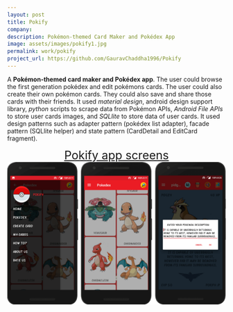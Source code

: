 ```yaml
---
layout: post
title: Pokify
company:
description: Pokémon-themed Card Maker and Pokédex App 
image: assets/images/pokify1.jpg
permalink: work/pokify
project_url: https://github.com/GauravChaddha1996/Pokify
---
```

A **Pokémon-themed card maker and Pokédex app**. The user could browse the first generation pokédex and edit 
pokémons cards. The user could also create their own pokémon cards. They could also save and share those cards with
their friends. It used *material design*, android design support library, *python* scripts to scrape data from Pokémon 
APIs, *Android File APIs* to store user cards images, and *SQLlite* to store data of user cards. It used design patterns such as 
adapter pattern (pokédex list adapter), facade pattern (SQLlite helper) and state pattern (CardDetail and EditCard fragment). 
<center> <span  style="font-size:20pt; text-decoration:underline" align="middle"> Pokify app screens </span> </center>
<center> <span align="middle" class="image"><img src="/assets/images/pokify2.png" alt="" /></span> </center>

